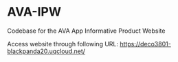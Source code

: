 # AVA-IPW

Codebase for the AVA App Informative Product Website 

Access website through following URL: https://deco3801-blackpanda20.uqcloud.net/
